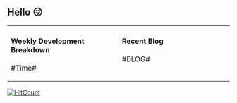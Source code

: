 ## Hello 😜
<table>
<tr>
<td valign="top" width="50%">

#### Weekly Development Breakdown
    
#Time#
</td>
<td valign="top" width="50%">

#### Recent Blog  
 
#BLOG#
</td>
</tr>
</table>


[![HitCount](http://hits.dwyl.com/grewer@grewercn/Grew'er.svg)](http://hits.dwyl.com/grewer@grewercn/Grew'er)
